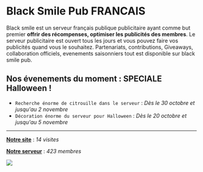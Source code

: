 # Black Smile Pub FRANCAIS

Black smile est un serveur français publique publicitaire ayant comme but premier **offrir des récompenses, optimiser les publicités des membres**. Le serveur publicitaire est ouvert tous les jours et vous pouvez faire vos publicités quand vous le souhaitez. Partenariats, contributions, Giveaways, collaboration officiels, evenements saisonniers tout est disponible sur black smile pub.

## Nos évenements du moment : **SPECIALE Halloween !**
* `Recherche énorme de citrouille dans le serveur` : _Dès le 30 octobre et jusqu'au 2 novembre_
* `Décoration énorme du serveur pour Halloween` : _Dès le 20 octobre et jusqu'au 5 novembre_

***

**[Notre site]( http://black-smile.atspace.eu/)** : _14 visites_

**[Notre serveur](https://discord.gg/5rBZDzFGk2)** : _423 membres_

![](https://media.discordapp.net/attachments/879398389542957056/879398432316465212/IMG_20210823_181107.jpg)
